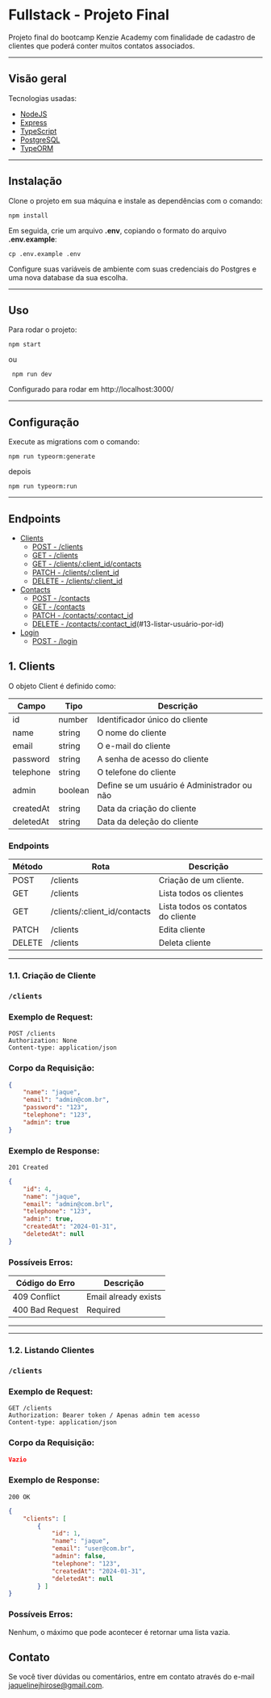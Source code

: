 # Fullstack - Projeto Final

Projeto final do bootcamp Kenzie Academy com finalidade de cadastro de clientes que poderá conter muitos contatos associados.

---

## Visão geral

Tecnologias usadas:

- [NodeJS](https://nodejs.org/en/)
- [Express](https://expressjs.com/pt-br/)
- [TypeScript](https://www.typescriptlang.org/)
- [PostgreSQL](https://www.postgresql.org/)
- [TypeORM](https://typeorm.io/)

---

## Instalação

Clone o projeto em sua máquina e instale as dependências com o comando:

```shell
npm install
```

Em seguida, crie um arquivo **.env**, copiando o formato do arquivo **.env.example**:

```
cp .env.example .env
```

Configure suas variáveis de ambiente com suas credenciais do Postgres e uma nova database da sua escolha.

---

## Uso

Para rodar o projeto:

```
npm start
```

ou

```
 npm run dev
```

Configurado para rodar em http://localhost:3000/

---

## Configuração

Execute as migrations com o comando:

```
npm run typeorm:generate
```

depois

```
npm run typeorm:run
```

---

## Endpoints

- [Clients](#1-clients)
  - [POST - /clients](#11-criação-de-cliente)
  - [GET - /clients](#12-listando-clientes)
  - [GET - /clients/:client_id/contacts](#13-listar-contatos-por-cliente)
  - [PATCH - /clients/:client_id](#13-alterar-cliente)
  - [DELETE - /clients/:client_id](#14-deletar-cliente)
- [Contacts](#2-contacts)
  - [POST - /contacts](#21-criação-de-contato)
  - [GET - /contacts](#22-listando-contatos)
  - [PATCH - /contacts/:contact_id](#23-alterar-contato)
  - [DELETE - /contacts/:contact_id](#24-deletar-contato)(#13-listar-usuário-por-id)
- [Login](#3-login)
  - [POST - /login](#31-login)

## 1. **Clients**

O objeto Client é definido como:

| Campo     | Tipo    | Descrição                                   |
| --------- | ------- | ------------------------------------------- |
| id        | number  | Identificador único do cliente              |
| name      | string  | O nome do cliente                           |
| email     | string  | O e-mail do cliente                         |
| password  | string  | A senha de acesso do cliente                |
| telephone | string  | O telefone do cliente                       |
| admin     | boolean | Define se um usuário é Administrador ou não |
| createdAt | string  | Data da criação do cliente                  |
| deletedAt | string  | Data da deleção do cliente                  |

### Endpoints

| Método | Rota                         | Descrição                          |
| ------ | ---------------------------- | ---------------------------------- |
| POST   | /clients                     | Criação de um cliente.             |
| GET    | /clients                     | Lista todos os clientes            |
| GET    | /clients/:client_id/contacts | Lista todos os contatos do cliente |
| PATCH  | /clients                     | Edita cliente                      |
| DELETE | /clients                     | Deleta cliente                     |

---

### 1.1. **Criação de Cliente**

### `/clients`

### Exemplo de Request:
```
POST /clients
Authorization: None
Content-type: application/json
```

### Corpo da Requisição:
```json
{
	"name": "jaque",
    "email": "admin@com.br",
    "password": "123",
    "telephone": "123",
	"admin": true
}
```

### Exemplo de Response:
```
201 Created
```

```json
{
	"id": 4,
	"name": "jaque",
	"email": "admin@com.brl",
	"telephone": "123",
	"admin": true,
	"createdAt": "2024-01-31",
	"deletedAt": null
}
```

### Possíveis Erros:
| Código do Erro | Descrição |
|----------------|-----------|
| 409 Conflict   | Email already exists |
| 400 Bad Request   | Required |
---

---

### 1.2. **Listando Clientes**

### `/clients`

### Exemplo de Request:
```
GET /clients
Authorization: Bearer token / Apenas admin tem acesso
Content-type: application/json

```

### Corpo da Requisição:
```json
Vazio
```

### Exemplo de Response:
```
200 OK
```

```json
{
	"clients": [
		{
			"id": 1,
			"name": "jaque",
			"email": "user@com.br",
			"admin": false,
			"telephone": "123",
			"createdAt": "2024-01-31",
			"deletedAt": null
		} ] 
}
```

### Possíveis Erros:

Nenhum, o máximo que pode acontecer é retornar uma lista vazia.


## Contato

Se você tiver dúvidas ou comentários, entre em contato através do e-mail [jaquelinejhirose@gmail.com](mailto:jaquelinejhirose@gmail.com).
